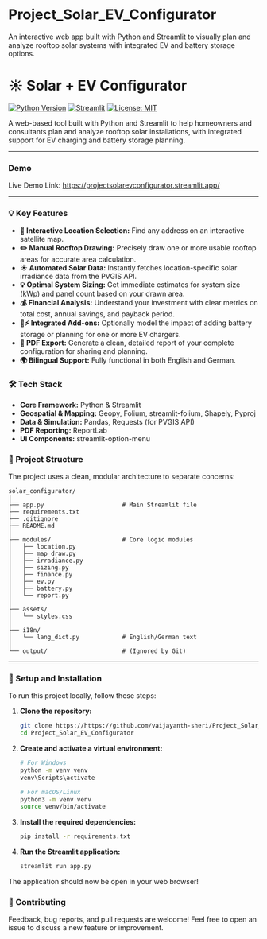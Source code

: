 # Project_Solar_EV_Configurator
An interactive web app built with Python and Streamlit to visually plan and analyze rooftop solar systems with integrated EV and battery storage options.

# ☀️ Solar + EV Configurator

[![Python Version](https://img.shields.io/badge/Python-3.9%2B-blue.svg)](https://python.org)
[![Streamlit](https://img.shields.io/badge/Streamlit-1.31%2B-red.svg)](https://streamlit.io)
[![License: MIT](https://img.shields.io/badge/License-MIT-yellow.svg)](https://opensource.org/licenses/MIT)

A web-based tool built with Python and Streamlit to help homeowners and consultants plan and analyze rooftop solar installations, with integrated support for EV charging and battery storage planning.

---

### Demo

Live Demo Link:    https://projectsolarevconfigurator.streamlit.app/ 

---
### 💡 Key Features

*   **📍 Interactive Location Selection:** Find any address on an interactive satellite map.
*   **✏️ Manual Rooftop Drawing:** Precisely draw one or more usable rooftop areas for accurate area calculation.
*   **☀️ Automated Solar Data:** Instantly fetches location-specific solar irradiance data from the PVGIS API.
*   **💡 Optimal System Sizing:** Get immediate estimates for system size (kWp) and panel count based on your drawn area.
*   **💰 Financial Analysis:** Understand your investment with clear metrics on total cost, annual savings, and payback period.
*   **🚗⚡ Integrated Add-ons:** Optionally model the impact of adding battery storage or planning for one or more EV chargers.
*   **📄 PDF Export:** Generate a clean, detailed report of your complete configuration for sharing and planning.
*   **🌍 Bilingual Support:** Fully functional in both English and German.

### 🛠️ Tech Stack

*   **Core Framework:** Python & Streamlit
*   **Geospatial & Mapping:** Geopy, Folium, streamlit-folium, Shapely, Pyproj
*   **Data & Simulation:** Pandas, Requests (for PVGIS API)
*   **PDF Reporting:** ReportLab
*   **UI Components:** streamlit-option-menu

### 📁 Project Structure

The project uses a clean, modular architecture to separate concerns:

```
solar_configurator/
│
├── app.py                      # Main Streamlit file
├── requirements.txt
├── .gitignore
├── README.md
│
├── modules/                    # Core logic modules
│   ├── location.py
│   ├── map_draw.py
│   ├── irradiance.py
│   ├── sizing.py
│   ├── finance.py
│   ├── ev.py
│   ├── battery.py
│   └── report.py
│
├── assets/
│   └── styles.css
│
├── i18n/
│   └── lang_dict.py            # English/German text
│
└── output/                     # (Ignored by Git)
```

---

### 🚀 Setup and Installation

To run this project locally, follow these steps:

1.  **Clone the repository:**
    ```bash
    git clone https://https://github.com/vaijayanth-sheri/Project_Solar_EV_Configurator.git
    cd Project_Solar_EV_Configurator
    ```

2.  **Create and activate a virtual environment:**
    ```bash
    # For Windows
    python -m venv venv
    venv\Scripts\activate

    # For macOS/Linux
    python3 -m venv venv
    source venv/bin/activate
    ```

3.  **Install the required dependencies:**
    ```bash
    pip install -r requirements.txt
    ```

4.  **Run the Streamlit application:**
    ```bash
    streamlit run app.py
    ```

The application should now be open in your web browser!

### 🤝 Contributing

Feedback, bug reports, and pull requests are welcome! Feel free to open an issue to discuss a new feature or improvement.
